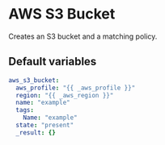 # AWS S3 Bucket

Creates an S3 bucket and a matching policy.

<!--TOC-->
<!--ENDTOC-->

<!--ROLEVARS-->
## Default variables
```yaml
aws_s3_bucket:
  aws_profile: "{{ _aws_profile }}"
  region: "{{ _aws_region }}"
  name: "example"
  tags:
    Name: "example"
  state: "present"
  _result: {}

```

<!--ENDROLEVARS-->
